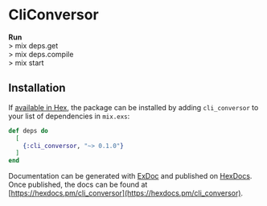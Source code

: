 # CliConversor

**Run** <br/>> mix deps.get <br/>
        > mix deps.compile <br/>
        > mix start <br/>

## Installation

If [available in Hex](https://hex.pm/docs/publish), the package can be installed
by adding `cli_conversor` to your list of dependencies in `mix.exs`:

```elixir
def deps do
  [
    {:cli_conversor, "~> 0.1.0"}
  ]
end
```

Documentation can be generated with [ExDoc](https://github.com/elixir-lang/ex_doc)
and published on [HexDocs](https://hexdocs.pm). Once published, the docs can
be found at [https://hexdocs.pm/cli_conversor](https://hexdocs.pm/cli_conversor).

